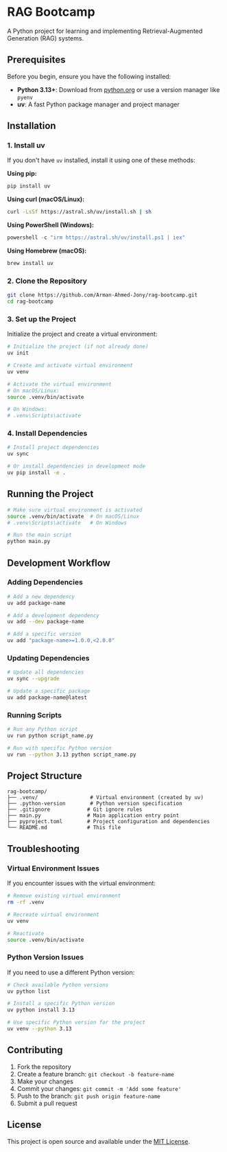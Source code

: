 # RAG Bootcamp

A Python project for learning and implementing Retrieval-Augmented Generation (RAG) systems.

## Prerequisites

Before you begin, ensure you have the following installed:

- **Python 3.13+**: Download from [python.org](https://www.python.org/downloads/) or use a version manager like `pyenv`
- **uv**: A fast Python package manager and project manager

## Installation

### 1. Install uv

If you don't have `uv` installed, install it using one of these methods:

**Using pip:**
```bash
pip install uv
```

**Using curl (macOS/Linux):**
```bash
curl -LsSf https://astral.sh/uv/install.sh | sh
```

**Using PowerShell (Windows):**
```powershell
powershell -c "irm https://astral.sh/uv/install.ps1 | iex"
```

**Using Homebrew (macOS):**
```bash
brew install uv
```

### 2. Clone the Repository

```bash
git clone https://github.com/Arman-Ahmed-Jony/rag-bootcamp.git
cd rag-bootcamp
```

### 3. Set up the Project

Initialize the project and create a virtual environment:

```bash
# Initialize the project (if not already done)
uv init

# Create and activate virtual environment
uv venv

# Activate the virtual environment
# On macOS/Linux:
source .venv/bin/activate

# On Windows:
# .venv\Scripts\activate
```

### 4. Install Dependencies

```bash
# Install project dependencies
uv sync

# Or install dependencies in development mode
uv pip install -e .
```

## Running the Project

```bash
# Make sure virtual environment is activated
source .venv/bin/activate  # On macOS/Linux
# .venv\Scripts\activate   # On Windows

# Run the main script
python main.py
```

## Development Workflow

### Adding Dependencies

```bash
# Add a new dependency
uv add package-name

# Add a development dependency
uv add --dev package-name

# Add a specific version
uv add "package-name>=1.0.0,<2.0.0"
```

### Updating Dependencies

```bash
# Update all dependencies
uv sync --upgrade

# Update a specific package
uv add package-name@latest
```

### Running Scripts

```bash
# Run any Python script
uv run python script_name.py

# Run with specific Python version
uv run --python 3.13 python script_name.py
```

## Project Structure

```
rag-bootcamp/
├── .venv/                 # Virtual environment (created by uv)
├── .python-version        # Python version specification
├── .gitignore            # Git ignore rules
├── main.py               # Main application entry point
├── pyproject.toml        # Project configuration and dependencies
└── README.md             # This file
```

## Troubleshooting

### Virtual Environment Issues

If you encounter issues with the virtual environment:

```bash
# Remove existing virtual environment
rm -rf .venv

# Recreate virtual environment
uv venv

# Reactivate
source .venv/bin/activate
```

### Python Version Issues

If you need to use a different Python version:

```bash
# Check available Python versions
uv python list

# Install a specific Python version
uv python install 3.13

# Use specific Python version for the project
uv venv --python 3.13
```

## Contributing

1. Fork the repository
2. Create a feature branch: `git checkout -b feature-name`
3. Make your changes
4. Commit your changes: `git commit -m 'Add some feature'`
5. Push to the branch: `git push origin feature-name`
6. Submit a pull request

## License

This project is open source and available under the [MIT License](LICENSE).

